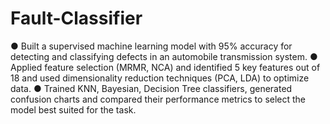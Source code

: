 # Fault-Classifier

●	Built a supervised machine learning model with 95% accuracy for detecting and classifying defects in an automobile transmission system. 
●	Applied feature selection (MRMR, NCA) and identified 5 key features out of 18 and used dimensionality reduction techniques (PCA, LDA) to optimize data. 
●	Trained KNN, Bayesian, Decision Tree classifiers, generated confusion charts and compared their performance metrics to select the model best suited for the task.
